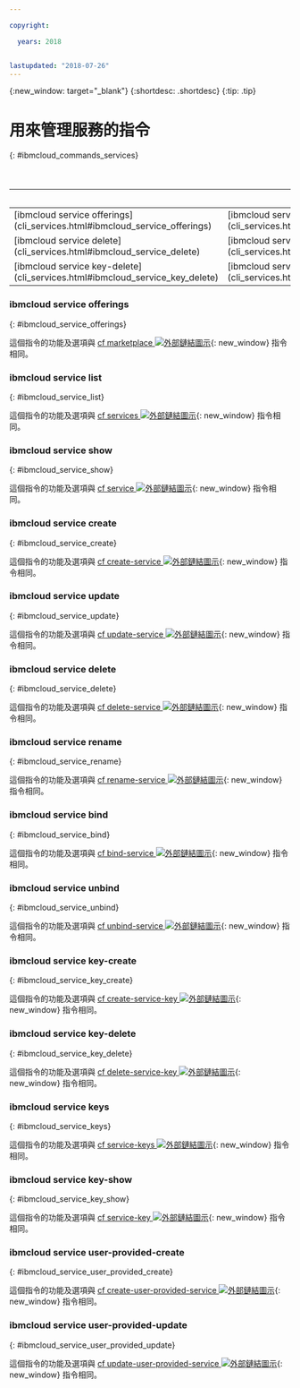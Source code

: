 ```yaml
---

copyright:

  years: 2018


lastupdated: "2018-07-26"
---
```


{:new_window: target="_blank"}
{:shortdesc: .shortdesc}
{:tip: .tip}

# 用來管理服務的指令
{: #ibmcloud_commands_services}

<table summary="您可以用來管理 {{site.data.keyword.Bluemix_notm}} 服務的 ibmcloud 指令。">
<caption>表 1. 用來管理 {{site.data.keyword.Bluemix_notm}} 服務的指令</caption>
 <thead>
 <th colspan="5">用來管理 {{site.data.keyword.Bluemix_notm}} 服務的指令</th>
 </thead>
 <tbody>
 <tr>
 <td>[ibmcloud service offerings](cli_services.html#ibmcloud_service_offerings)</td>
 <td>[ibmcloud service list](cli_services.html#ibmcloud_service_list)</td>
 <td>[ibmcloud service show](cli_services.html#ibmcloud_service_show)</td>
 <td>[ibmcloud service create](cli_services.html#ibmcloud_service_create)</td>
 <td>[ibmcloud service update](cli_services.html#ibmcloud_service_update)</td>
 </tr>
 <tr>
 <td>[ibmcloud service delete](cli_services.html#ibmcloud_service_delete)</td>
 <td>[ibmcloud service rename](cli_services.html#ibmcloud_service_rename)</td>
 <td>[ibmcloud service bind](cli_services.html#ibmcloud_service_bind)</td>
 <td>[ibmcloud service unbind](cli_services.html#ibmcloud_service_unbind)</td>
 <td>[ibmcloud service key-create](cli_services.html#ibmcloud_service_key_create)</td>
 </tr>
 <tr>
 <td>[ibmcloud service key-delete](cli_services.html#ibmcloud_service_key_delete)</td>
 <td>[ibmcloud service keys](cli_services.html#ibmcloud_service_keys)</td>
 <td>[ibmcloud service key-show](cli_services.html#ibmcloud_service_key_show)</td>
 <td>[ibmcloud service user-provided-create](cli_services.html#ibmcloud_service_user_provided_create)</td>
 <td>[ibmcloud service user-provided-update](cli_services.html#ibmcloud_service_user_provided_update)</td>
 </tr>
  </tbody>
 </table>

 ### ibmcloud service offerings
{: #ibmcloud_service_offerings}


這個指令的功能及選項與 [cf marketplace ![外部鏈結圖示](../../../icons/launch-glyph.svg)](http://cli.cloudfoundry.org/en-US/cf/marketplace.html){: new_window} 指令相同。

### ibmcloud service list
{: #ibmcloud_service_list}

這個指令的功能及選項與 [cf services ![外部鏈結圖示](../../../icons/launch-glyph.svg)](http://cli.cloudfoundry.org/en-US/cf/services.html){: new_window} 指令相同。

### ibmcloud service show
{: #ibmcloud_service_show}

這個指令的功能及選項與 [cf service ![外部鏈結圖示](../../../icons/launch-glyph.svg)](http://cli.cloudfoundry.org/en-US/cf/service.html){: new_window} 指令相同。

### ibmcloud service create
{: #ibmcloud_service_create}

這個指令的功能及選項與 [cf create-service ![外部鏈結圖示](../../../icons/launch-glyph.svg)](http://cli.cloudfoundry.org/en-US/cf/create-service.html){: new_window} 指令相同。

### ibmcloud service update
{: #ibmcloud_service_update}

這個指令的功能及選項與 [cf update-service ![外部鏈結圖示](../../../icons/launch-glyph.svg)](http://cli.cloudfoundry.org/en-US/cf/update-service.html){: new_window} 指令相同。

### ibmcloud service delete
{: #ibmcloud_service_delete}

這個指令的功能及選項與 [cf delete-service ![外部鏈結圖示](../../../icons/launch-glyph.svg)](http://cli.cloudfoundry.org/en-US/cf/delete-service.html){: new_window} 指令相同。

### ibmcloud service rename
{: #ibmcloud_service_rename}

這個指令的功能及選項與 [cf rename-service ![外部鏈結圖示](../../../icons/launch-glyph.svg)](http://cli.cloudfoundry.org/en-US/cf/rename-service.html){: new_window} 指令相同。

### ibmcloud service bind
{: #ibmcloud_service_bind}

這個指令的功能及選項與 [cf bind-service ![外部鏈結圖示](../../../icons/launch-glyph.svg)](http://cli.cloudfoundry.org/en-US/cf/bind-service.html){: new_window} 指令相同。

### ibmcloud service unbind
{: #ibmcloud_service_unbind}

這個指令的功能及選項與 [cf unbind-service ![外部鏈結圖示](../../../icons/launch-glyph.svg)](http://cli.cloudfoundry.org/en-US/cf/unbind-service.html){: new_window} 指令相同。

### ibmcloud service key-create
{: #ibmcloud_service_key_create}

這個指令的功能及選項與 [cf create-service-key ![外部鏈結圖示](../../../icons/launch-glyph.svg)](http://cli.cloudfoundry.org/en-US/cf/create-service-key.html){: new_window} 指令相同。

### ibmcloud service key-delete
{: #ibmcloud_service_key_delete}

這個指令的功能及選項與 [cf delete-service-key ![外部鏈結圖示](../../../icons/launch-glyph.svg)](http://cli.cloudfoundry.org/en-US/cf/delete-service-key.html){: new_window} 指令相同。

### ibmcloud service keys
{: #ibmcloud_service_keys}

這個指令的功能及選項與 [cf service-keys ![外部鏈結圖示](../../../icons/launch-glyph.svg)](http://cli.cloudfoundry.org/en-US/cf/service-keys.html){: new_window} 指令相同。

### ibmcloud service key-show
{: #ibmcloud_service_key_show}

這個指令的功能及選項與 [cf service-key ![外部鏈結圖示](../../../icons/launch-glyph.svg)](http://cli.cloudfoundry.org/en-US/cf/service-key.html){: new_window} 指令相同。

### ibmcloud service user-provided-create
{: #ibmcloud_service_user_provided_create}

這個指令的功能及選項與 [cf create-user-provided-service ![外部鏈結圖示](../../../icons/launch-glyph.svg)](http://cli.cloudfoundry.org/en-US/cf/create-user-provided-service.html){: new_window} 指令相同。

### ibmcloud service user-provided-update
{: #ibmcloud_service_user_provided_update}

這個指令的功能及選項與 [cf update-user-provided-service ![外部鏈結圖示](../../../icons/launch-glyph.svg)](http://cli.cloudfoundry.org/en-US/cf/update-user-provided-service.html){: new_window} 指令相同。
